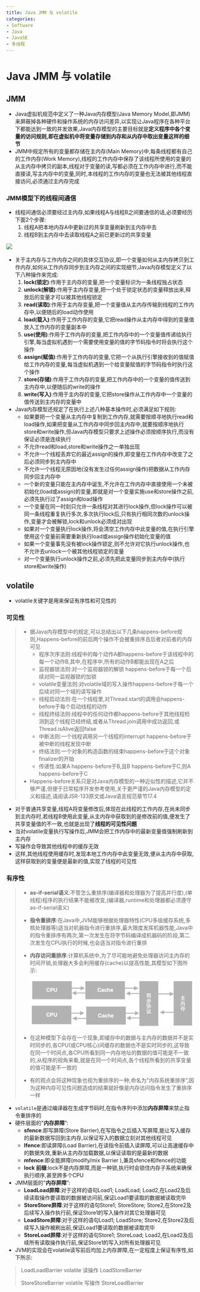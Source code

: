 ```yaml
---
title: Java JMM 与 volatile
categories:
- Software
- Java
- JavaSE
- 多线程
---
```

# Java JMM 与 volatile

## JMM

- Java虚拟机规范中定义了一种Java内存模型(Java Memory Model,即JMM)来屏蔽掉各种硬件和操作系统的内存访问差异,以实现让Java程序在各种平台下都能达到一致的并发效果,Java内存模型的主要目标就是**定义程序中各个变量的访问规则,即在虚拟机中将变量存储到内存和从内存中取出变量这样的细节**
- JMM中规定所有的变量都存储在主内存(Main Memory)中,每条线程都有自己的工作内存(Work Memory),线程的工作内存中保存了该线程所使用的变量的从主内存中拷贝的副本,线程对于变量的读,写都必须在工作内存中进行,而不能直接读,写主内存中的变量,同时,本线程的工作内存的变量也无法被其他线程直接访问,必须通过主内存完成

### JMM模型下的线程间通信

- 线程间通信必须要经过主内存,如果线程A与线程B之间要通信的话,必须要经历下面2个步骤:
    1. 线程A把本地内存A中更新过的共享变量刷新到主内存中去
    2. 线程B到主内存中去读取线程A之前已更新过的共享变量

![](C:\Users\lushan11\AppData\Roaming\Typora\typora-user-images\image-20210611095441923.png)

- 关于主内存与工作内存之间的具体交互协议,即一个变量如何从主内存拷贝到工作内存,如何从工作内存同步到主内存之间的实现细节,Java内存模型定义了以下八种操作来完成:
    1. **lock(锁定)**:作用于主内存的变量,把一个变量标识为一条线程独占状态
    2. **unlock(解锁)**:作用于主内存变量,把一个处于锁定状态的变量释放出来,释放后的变量才可以被其他线程锁定
    3. **read(读取)**:作用于主内存变量,把一个变量值从主内存传输到线程的工作内存中,以便随后的load动作使用
    4. **load(载入)**:作用于工作内存的变量,它把read操作从主内存中得到的变量值放入工作内存的变量副本中
    5. **use(使用)**:作用于工作内存的变量,把工作内存中的一个变量值传递给执行引擎,每当虚拟机遇到一个需要使用变量的值的字节码指令时将会执行这个操作
    6. **assign(赋值)**:作用于工作内存的变量,它把一个从执行引擎接收到的值赋值给工作内存的变量,每当虚拟机遇到一个给变量赋值的字节码指令时执行这个操作
    7. **store(存储)**:作用于工作内存的变量,把工作内存中的一个变量的值传送到主内存中,以便随后的write的操作
    8. **write(写入)**:作用于主内存的变量,它把store操作从工作内存中一个变量的值传送到主内存的变量中
- Java内存模型还规定了在执行上述八种基本操作时,必须满足如下规则:
    - 如果要把一个变量从主内存中复制到工作内存,就需要按顺寻地执行read和load操作,如果把变量从工作内存中同步回主内存中,就要按顺序地执行store和write操作,但Java内存模型只要求上述操作必须按顺序执行,而没有保证必须是连续执行
    - 不允许read和load,store和write操作之一单独出现
    - 不允许一个线程丢弃它的最近assign的操作,即变量在工作内存中改变了之后必须同步到主内存中
    - 不允许一个线程无原因地(没有发生过任何assign操作)把数据从工作内存同步回主内存中
    - 一个新的变量只能在主内存中诞生,不允许在工作内存中直接使用一个未被初始化(load或assign)的变量,即就是对一个变量实施use和store操作之前,必须先执行过了assign和load操作
    - 一个变量在同一时刻只允许一条线程对其进行lock操作,但lock操作可以被同一条线程重复执行多次,多次执行lock后,只有执行相同次数的unlock操作,变量才会被解锁,lock和unlock必须成对出现
    - 如果对一个变量执行lock操作,将会清空工作内存中此变量的值,在执行引擎使用这个变量前需要重新执行load或assign操作初始化变量的值
    - 如果一个变量事先没有被lock操作锁定,则不允许对它执行unlock操作,也不允许去unlock一个被其他线程锁定的变量
    - 对一个变量执行unlock操作之前,必须先把此变量同步到主内存中(执行store和write操作)

## volatile

- volatile关键字是用来保证有序性和可见性的

### 可见性

> - 据Java内存模型中的规定,可以总结出以下几条happens-before规则,Happens-before的前后两个操作不会被重排序且后者对前者的内存可见
>     - 程序次序法则:线程中的每个动作A都happens-before于该线程中的每一个动作B,其中,在程序中,所有的动作B都能出现在A之后
>     - 监视器锁法则:对一个监视器锁的解锁 happens-before于每一个后续对同一监视器锁的加锁
>     - volatile变量法则:对volatile域的写入操作happens-before于每一个后续对同一个域的读写操作
>     - 线程启动法则:在一个线程里,对Thread.start的调用会happens-before于每个启动线程的动作
>     - 线程终结法则:线程中的任何动作都happens-before于其他线程检测到这个线程已经终结,或者从Thread.join调用中成功返回,或Thread.isAlive返回false
>     - 中断法则:一个线程调用另一个线程的interrupt happens-before于被中断的线程发现中断
>     - 终结法则:一个对象的构造函数的结束happens-before于这个对象finalizer的开始
>     - 传递性:如果A happens-before于B,且B happens-before于C,则A happens-before于C
> - Happens-before关系只是对Java内存模型的一种近似性的描述,它并不够严谨,但便于日常程序开发参考使用,关于更严谨的Java内存模型的定义和描述,请阅读JSR-133原文或Java语言规范章节17.4

- 对于普通共享变量,线程A将变量修改后,体现在此线程的工作内存,在尚未同步到主内存时,若线程B使用此变量,从主内存中获取到的是修改前的值,便发生了共享变量值的不一致,也就是出现了**线程的可见性问题**
- 当对volatile变量执行写操作后,JMM会把工作内存中的最新变量值强制刷新到主内存
- 写操作会导致其他线程中的缓存无效
- 这样,其他线程使用缓存时,发现本地工作内存中此变量无效,便从主内存中获取,这样获取到的变量便是最新的值,实现了线程的可见性

### 有序性

> - **as-if-serial语义**:不管怎么重排序(编译器和处理器为了提高并行度),(单线程)程序的执行结果不能被改变,(编译器,runtime和处理器都必须遵守as-if-serial语义)
>
> - **指令重排序**:在Java中,JVM能够根据处理器特性(CPU多级缓存系统,多核处理器等)适当对机器指令进行重排序,最大限度发挥机器性能,Java中的指令重排序有两次,第一次发生在将字节码编译成机器码的阶段,第二次发生在CPU执行的时候,也会适当对指令进行重排
>
> - **内存访问重排序**:计算机系统中,为了尽可能地避免处理器访问主内存的时间开销,处理器大多会利用缓存(cache)以提高性能,其模型如下图所示:
>
>     <img src="https://raw.githubusercontent.com/LuShan123888/Files/main/Pictures/20210611123727.png" alt="处理器Cache模型" style="zoom:50%;" />
>
> - 在这种模型下会存在一个现象,即缓存中的数据与主内存的数据并不是实时同步的,各CPU(或CPU核心)间缓存的数据也不是实时同步的,这导致在同一个时间点,各CPU所看到同一内存地址的数据的值可能是不一致的,从程序的视角来看,就是在同一个时间点,各个线程所看到的共享变量的值可能是不一致的
>
> - 有的观点会将这种现象也视为重排序的一种,命名为"内存系统重排序”,因为这种内存可见性问题造成的结果就好像是内存访问指令发生了重排序一样

- `volatile`是通过编译器在生成字节码时,在指令序列中添加**内存屏障**来禁止指令重排序的
- 硬件层面的"**内存屏障**”:
    - **sfence**:即写屏障(Store Barrier),在写指令之后插入写屏障,能让写入缓存的最新数据写回到主内存,以保证写入的数据立刻对其他线程可见
    - **lfence**:即读屏障(Load Barrier),在读指令前插入读屏障,可以让高速缓存中的数据失效,重新从主内存加载数据,以保证读取的是最新的数据
    - **mfence**:即全能屏障(modify/mix Barrier ),兼具sfence和lfence的功能
    - **lock 前缀**:lock不是内存屏障,而是一种锁,执行时会锁住内存子系统来确保执行顺序,甚至跨多个CPU
- JMM层面的"**内存屏障**”:
    - **LoadLoad屏障**:对于这样的语句Load1; LoadLoad; Load2,在Load2及后续读取操作要读取的数据被访问前,保证Load1要读取的数据被读取完毕
    - **StoreStore屏障**:对于这样的语句Store1; StoreStore; Store2,在Store2及后续写入操作执行前,保证Store1的写入操作对其它处理器可见
    - **LoadStore屏障**:对于这样的语句Load1; LoadStore; Store2,在Store2及后续写入操作被刷出前,保证Load1要读取的数据被读取完毕
    - **StoreLoad屏障**:对于这样的语句Store1; StoreLoad; Load2,在Load2及后续所有读取操作执行前,保证Store1的写入对所有处理器可见
- JVM的实现会在volatile读写前后均加上内存屏障,在一定程度上保证有序性,如下所示:

> LoadLoadBarrier
> volatile 读操作
> LoadStoreBarrier
>
> StoreStoreBarrier
> volatile 写操作
> StoreLoadBarrier